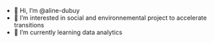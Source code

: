 - 👋 Hi, I’m @aline-dubuy
- 👀 I’m interested in social and environnemental project to accelerate transitions
- 🌱 I’m currently learning data analytics


